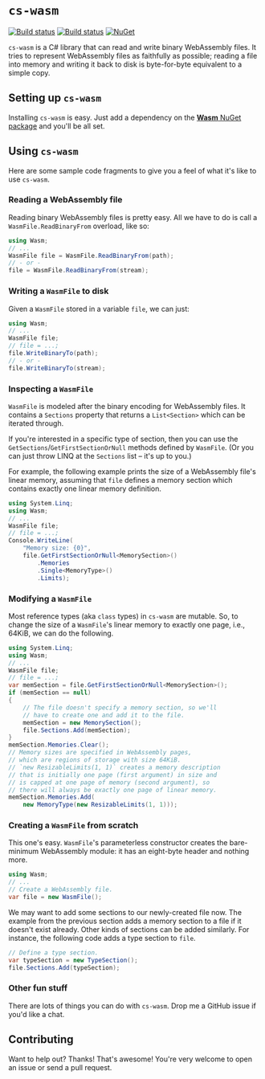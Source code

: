 # `cs-wasm`

[![Build status](https://travis-ci.org/jonathanvdc/cs-wasm.svg?branch=master)](https://travis-ci.org/jonathanvdc/cs-wasm)
[![Build status](https://ci.appveyor.com/api/projects/status/4lfpgydcssxvr56o?svg=true)](https://ci.appveyor.com/project/jonathanvdc/cs-wasm)
[![NuGet](https://img.shields.io/nuget/v/Wasm.svg)](https://www.nuget.org/packages/Wasm)

`cs-wasm` is a C# library that can read and write binary WebAssembly files. It tries to represent WebAssembly files as faithfully as possible; reading a file into memory and writing it back to disk is byte-for-byte equivalent to a simple copy.

## Setting up `cs-wasm`

Installing `cs-wasm` is easy. Just add a dependency on the [**Wasm** NuGet package](https://www.nuget.org/packages/Wasm) and you'll be all set.

## Using `cs-wasm`

Here are some sample code fragments to give you a feel of what it's like to use `cs-wasm`.

### Reading a WebAssembly file

Reading binary WebAssembly files is pretty easy. All we have to do is call a `WasmFile.ReadBinaryFrom` overload, like so:

```cs
using Wasm;
// ...
WasmFile file = WasmFile.ReadBinaryFrom(path);
// - or -
file = WasmFile.ReadBinaryFrom(stream);
```

### Writing a `WasmFile` to disk

Given a `WasmFile` stored in a variable `file`, we can just:

```cs
using Wasm;
// ...
WasmFile file;
// file = ...;
file.WriteBinaryTo(path);
// - or -
file.WriteBinaryTo(stream);
```

### Inspecting a `WasmFile`

`WasmFile` is modeled after the binary encoding for WebAssembly files. It contains a `Sections` property that returns a `List<Section>` which can be iterated through.

If you're interested in a specific type of section, then you can use the `GetSections`/`GetFirstSectionOrNull` methods defined by `WasmFile`. (Or you can just throw LINQ at the `Sections` list &ndash; it's up to you.)

For example, the following example prints the size of a WebAssembly file's linear memory, assuming that `file` defines a memory section which contains exactly one linear memory definition.

```cs
using System.Linq;
using Wasm;
// ...
WasmFile file;
// file = ...;
Console.WriteLine(
    "Memory size: {0}",
    file.GetFirstSectionOrNull<MemorySection>()
        .Memories
        .Single<MemoryType>()
        .Limits);
```

### Modifying a `WasmFile`

Most reference types (aka `class` types) in `cs-wasm` are mutable. So, to change the size of a `WasmFile`'s linear memory to exactly one page, i.e., 64KiB, we can do the following.

```cs
using System.Linq;
using Wasm;
// ...
WasmFile file;
// file = ...;
var memSection = file.GetFirstSectionOrNull<MemorySection>();
if (memSection == null)
{
    // The file doesn't specify a memory section, so we'll
    // have to create one and add it to the file.
    memSection = new MemorySection();
    file.Sections.Add(memSection);
}
memSection.Memories.Clear();
// Memory sizes are specified in WebAssembly pages,
// which are regions of storage with size 64KiB.
// `new ResizableLimits(1, 1)` creates a memory description
// that is initially one page (first argument) in size and
// is capped at one page of memory (second argument), so
// there will always be exactly one page of linear memory.
memSection.Memories.Add(
    new MemoryType(new ResizableLimits(1, 1))); 
```

### Creating a `WasmFile` from scratch

This one's easy. `WasmFile`'s parameterless constructor creates the bare-minimum WebAssembly module: it has an eight-byte header and nothing more.

```cs
using Wasm;
// ...
// Create a WebAssembly file.
var file = new WasmFile();
```

We may want to add some sections to our newly-created file now. The example from the previous section adds a memory section to a file if it doesn't exist already. Other kinds of sections can be added similarly. For instance, the following code adds a type section to `file`.

```cs
// Define a type section.
var typeSection = new TypeSection();
file.Sections.Add(typeSection);
```

### Other fun stuff

There are lots of things you can do with `cs-wasm`. Drop me a GitHub issue if you'd like a chat.

## Contributing

Want to help out? Thanks! That's awesome! You're very welcome to open an issue or send a pull request.
